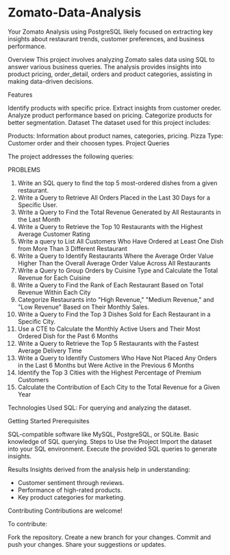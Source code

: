 # Zomato-Data-Analysis
Your Zomato Analysis using PostgreSQL likely focused on extracting key insights about restaurant trends, customer preferences, and business performance. 

Overview This project involves analyzing Zomato sales data using SQL to answer various business queries. The analysis provides insights into product pricing, order_detail, orders and product categories, assisting in making data-driven decisions.

Features

Identify products with specific price.
Extract insights from customer oreder.
Analyze product performance based on pricing.
Categorize products for better segmentation.
Dataset The dataset used for this project includes:

Products: Information about product names, categories, pricing.
Pizza Type: Customer order and their choosen types.
Project Queries

The project addresses the following queries: 

PROBLEMS 
1. Write an SQL query to find the top 5 most-ordered dishes from a given 
restaurant. 
2. Write a Query to Retrieve All Orders Placed in the Last 30 Days for a 
Specific User. 
3. Write a Query to Find the Total Revenue Generated by All Restaurants in 
the Last Month 
4. Write a Query to Retrieve the Top 10 Restaurants with the Highest 
Average Customer Rating 
5. Write a query to List All Customers Who Have Ordered at Least One Dish 
from More Than 3 Different Restaurant 
6. Write a Query to Identify Restaurants Where the Average Order Value 
Higher Than the Overall Average Order Value Across All Restaurants 
7. Write a Query to Group Orders by Cuisine Type and Calculate the Total 
Revenue for Each Cuisine   
8. Write a Query to Find the Rank of Each Restaurant Based on Total 
Revenue Within Each City 
9. Categorize Restaurants into "High Revenue," "Medium Revenue," and  
"Low Revenue" Based on Their Monthly Sales. 
10. Write a Query to Find the Top 3 Dishes Sold for Each Restaurant in a 
Specific City. 
11.  Use a CTE to Calculate the Monthly Active Users and Their Most 
Ordered Dish for the Past 6 Months   
12. Write a Query to Retrieve the Top 5 Restaurants with the Fastest 
Average Delivery Time 
13. Write a Query to Identify Customers Who Have Not Placed Any Orders  
in the Last 6 Months but Were Active in the Previous 6 Months 
14. Identify the Top 3 Cities with the Highest Percentage of Premium 
Customers 
15. Calculate the Contribution of Each City to the Total Revenue for a Given 
Year

Technologies Used SQL: For querying and analyzing the dataset.

Getting Started Prerequisites

SQL-compatible software like MySQL, PostgreSQL, or SQLite.
Basic knowledge of SQL querying.
Steps to Use the Project Import the dataset into your SQL environment. Execute the provided SQL queries to generate insights.

Results Insights derived from the analysis help in understanding: 
- Customer sentiment through reviews.
- Performance of high-rated products.
- Key product categories for marketing.

Contributing Contributions are welcome! 

To contribute:

Fork the repository. 
Create a new branch for your changes.
Commit and push your changes. Share your suggestions or updates.
